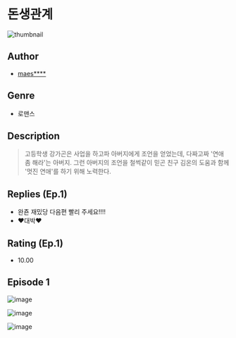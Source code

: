 # 돈생관계
![thumbnail](https://image-comic.pstatic.net/user_contents_data/challenge_comic/2023/05/24/361130/upload_3847821438524600934_480x623.jpeg)

## Author
- [maes****](https://comic.naver.com/artistTitle?id=361130)

## Genre
- 로맨스

## Description
> 고등학생 강가곤은 사업을 하고파 아버지에게 조언을 얻었는데, 다짜고짜 '연애 좀 해라'는 아버지. 그런 아버지의 조언을 철썩같이 믿곤 친구 김온의 도움과 함께 '멋진 연애'를 하기 위해 노력한다.

## Replies (Ep.1)
- 완죤 재밌당 다음편 빨리 주세요!!!!
- ❤️대박❤️

## Rating (Ep.1)
- 10.00

## Episode 1
![image](https://image-comic.pstatic.net/user_contents_data/challenge_comic/2023/05/24/361130/upload_3618413822881640497.jpeg)

![image](https://image-comic.pstatic.net/user_contents_data/challenge_comic/2023/05/24/361130/upload_3472946433091776560.jpeg)

![image](https://image-comic.pstatic.net/user_contents_data/challenge_comic/2023/05/24/361130/upload_3631421070503142200.jpeg)
